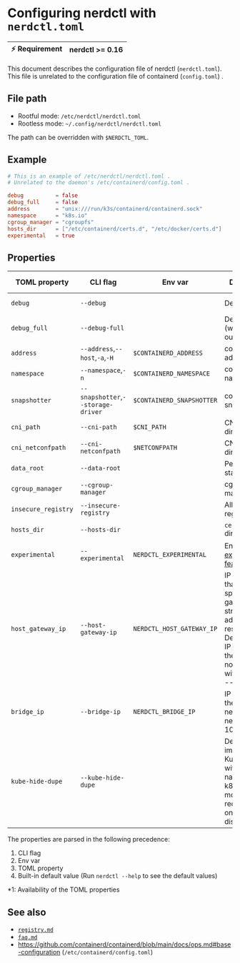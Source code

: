 # Configuring nerdctl with `nerdctl.toml`

| :zap: Requirement | nerdctl >= 0.16 |
|-------------------|-----------------|

This document describes the configuration file of nerdctl (`nerdctl.toml`).
This file is unrelated to the configuration file of containerd (`config.toml`) .

## File path
- Rootful mode:  `/etc/nerdctl/nerdctl.toml`
- Rootless mode: `~/.config/nerdctl/nerdctl.toml`

The path can be overridden with `$NERDCTL_TOML`.

## Example

```toml
# This is an example of /etc/nerdctl/nerdctl.toml .
# Unrelated to the daemon's /etc/containerd/config.toml .

debug          = false
debug_full     = false
address        = "unix:///run/k3s/containerd/containerd.sock"
namespace      = "k8s.io"
cgroup_manager = "cgroupfs"
hosts_dir      = ["/etc/containerd/certs.d", "/etc/docker/certs.d"]
experimental   = true
```

## Properties

| TOML property       | CLI flag                           | Env var                   | Description                                                                                                                                                      | Availability \*1 |
|---------------------|------------------------------------|---------------------------|------------------------------------------------------------------------------------------------------------------------------------------------------------------|------------------|
| `debug`             | `--debug`                          |                           | Debug mode                                                                                                                                                       | Since 0.16.0     |
| `debug_full`        | `--debug-full`                     |                           | Debug mode (with full output)                                                                                                                                    | Since 0.16.0     |
| `address`           | `--address`,`--host`,`-a`,`-H`     | `$CONTAINERD_ADDRESS`     | containerd address                                                                                                                                               | Since 0.16.0     |
| `namespace`         | `--namespace`,`-n`                 | `$CONTAINERD_NAMESPACE`   | containerd namespace                                                                                                                                             | Since 0.16.0     |
| `snapshotter`       | `--snapshotter`,`--storage-driver` | `$CONTAINERD_SNAPSHOTTER` | containerd snapshotter                                                                                                                                           | Since 0.16.0     |
| `cni_path`          | `--cni-path`                       | `$CNI_PATH`               | CNI binary directory                                                                                                                                             | Since 0.16.0     |
| `cni_netconfpath`   | `--cni-netconfpath`                | `$NETCONFPATH`            | CNI config directory                                                                                                                                             | Since 0.16.0     |
| `data_root`         | `--data-root`                      |                           | Persistent state directory                                                                                                                                       | Since 0.16.0     |
| `cgroup_manager`    | `--cgroup-manager`                 |                           | cgroup manager                                                                                                                                                   | Since 0.16.0     |
| `insecure_registry` | `--insecure-registry`              |                           | Allow insecure registry                                                                                                                                          | Since 0.16.0     |
| `hosts_dir`         | `--hosts-dir`                      |                           | `certs.d` directory                                                                                                                                              | Since 0.16.0     |
| `experimental`      | `--experimental`                   | `NERDCTL_EXPERIMENTAL`    | Enable  [experimental features](experimental.md)                                                                                                                 | Since 0.22.3     |
| `host_gateway_ip`   | `--host-gateway-ip`                | `NERDCTL_HOST_GATEWAY_IP` | IP address that the special 'host-gateway' string in --add-host resolves to. Defaults to the IP address of the host. It has no effect without setting --add-host | Since 1.3.0      |
| `bridge_ip`         | `--bridge-ip`                      | `NERDCTL_BRIDGE_IP`       | IP address for the default nerdctl bridge network, e.g., 10.1.100.1/24                                                                                           | Since 2.0.1      |
| `kube-hide-dupe`    | `--kube-hide-dupe`                 |                           | Deduplicate images for Kubernetes with namespace k8s.io, no more redundant <none> ones are displayed                                                             | Since 2.0.3      |

The properties are parsed in the following precedence:
1. CLI flag
2. Env var
3. TOML property
4. Built-in default value (Run `nerdctl --help` to see the default values)

\*1: Availability of the TOML properties

## See also
- [`registry.md`](registry.md)
- [`faq.md`](faq.md)
- https://github.com/containerd/containerd/blob/main/docs/ops.md#base-configuration (`/etc/containerd/config.toml`)
